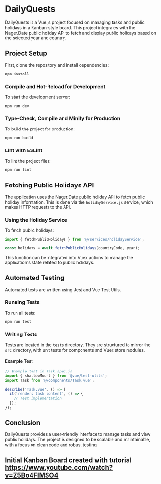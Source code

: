 # DailyQuests

DailyQuests is a Vue.js project focused on managing tasks and public holidays in a Kanban-style board. This project integrates with the Nager.Date public holiday API to fetch and display public holidays based on the selected year and country.

## Project Setup

First, clone the repository and install dependencies:

```bash
npm install
```

### Compile and Hot-Reload for Development

To start the development server:

```bash
npm run dev
```

### Type-Check, Compile and Minify for Production

To build the project for production:

```bash
npm run build
```

### Lint with ESLint

To lint the project files:

```bash
npm run lint
```

## Fetching Public Holidays API

The application uses the Nager.Date public holiday API to fetch public holiday information. This is done via the `holidayService.js` service, which makes HTTP requests to the API.

### Using the Holiday Service

To fetch public holidays:

```javascript
import { fetchPublicHolidays } from '@/services/holidayService';

const holidays = await fetchPublicHolidays(countryCode, year);
```

This function can be integrated into Vuex actions to manage the application's state related to public holidays.

## Automated Testing

Automated tests are written using Jest and Vue Test Utils. 

### Running Tests

To run all tests:

```bash
npm run test
```

### Writing Tests

Tests are located in the `tests` directory. They are structured to mirror the `src` directory, with unit tests for components and Vuex store modules.

#### Example Test

```javascript
// Example test in Task.spec.js
import { shallowMount } from '@vue/test-utils';
import Task from '@/components/Task.vue';

describe('Task.vue', () => {
  it('renders task content', () => {
    // Test implementation
  });
});
```

## Conclusion

DailyQuests provides a user-friendly interface to manage tasks and view public holidays. The project is designed to be scalable and maintainable, with a focus on clean code and robust testing.
## Initial Kanban Board created with tutorial https://www.youtube.com/watch?v=Z5Bo4FIMSO4
